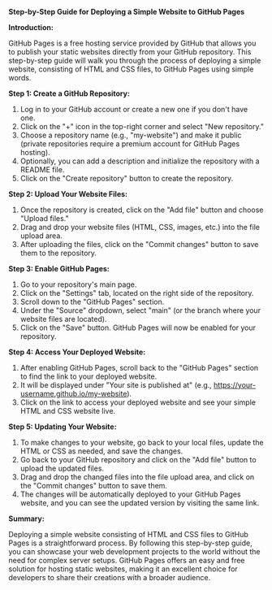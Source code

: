 **Step-by-Step Guide for Deploying a Simple Website to GitHub Pages**

**Introduction:**

GitHub Pages is a free hosting service provided by GitHub that allows you to publish your static websites directly from your GitHub repository. This step-by-step guide will walk you through the process of deploying a simple website, consisting of HTML and CSS files, to GitHub Pages using simple words.

**Step 1: Create a GitHub Repository:**

1. Log in to your GitHub account or create a new one if you don't have one.
2. Click on the "+" icon in the top-right corner and select "New repository."
3. Choose a repository name (e.g., "my-website") and make it public (private repositories require a premium account for GitHub Pages hosting).
4. Optionally, you can add a description and initialize the repository with a README file.
5. Click on the "Create repository" button to create the repository.

**Step 2: Upload Your Website Files:**

1. Once the repository is created, click on the "Add file" button and choose "Upload files."
2. Drag and drop your website files (HTML, CSS, images, etc.) into the file upload area.
3. After uploading the files, click on the "Commit changes" button to save them to the repository.

**Step 3: Enable GitHub Pages:**

1. Go to your repository's main page.
2. Click on the "Settings" tab, located on the right side of the repository.
3. Scroll down to the "GitHub Pages" section.
4. Under the "Source" dropdown, select "main" (or the branch where your website files are located).
5. Click on the "Save" button. GitHub Pages will now be enabled for your repository.

**Step 4: Access Your Deployed Website:**

1. After enabling GitHub Pages, scroll back to the "GitHub Pages" section to find the link to your deployed website.
2. It will be displayed under "Your site is published at" (e.g., https://your-username.github.io/my-website).
3. Click on the link to access your deployed website and see your simple HTML and CSS website live.

**Step 5: Updating Your Website:**

1. To make changes to your website, go back to your local files, update the HTML or CSS as needed, and save the changes.
2. Go back to your GitHub repository and click on the "Add file" button to upload the updated files.
3. Drag and drop the changed files into the file upload area, and click on the "Commit changes" button to save them.
4. The changes will be automatically deployed to your GitHub Pages website, and you can see the updated version by visiting the same link.

**Summary:**

Deploying a simple website consisting of HTML and CSS files to GitHub Pages is a straightforward process. By following this step-by-step guide, you can showcase your web development projects to the world without the need for complex server setups. GitHub Pages offers an easy and free solution for hosting static websites, making it an excellent choice for developers to share their creations with a broader audience.